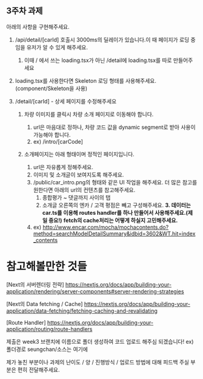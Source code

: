 ## 3주차 과제

아래의 사항을 구현해주세요.

1. /api/detail/[carId] 호출시 3000ms의 딜레이가 있습니다.이 때 페이지가 로딩 중임을 유저가 알 수 있게 해주세요.
   1. 이때 / 에서 쓰는 loading.tsx가 아닌 /detail에 loading.tsx를 따로 만들어주세요
2. loading.tsx를 사용한다면 Skeleton 로딩 형태를 사용해주세요.(component/Skeleton을 사용)
3. /detail/[carId] - 상세 페이지를 수정해주세요

   1. 차량 이미지를 클릭시 차량 소개 페이지로 이동해야 합니다.

      1. url은 마음대로 정하나, 차량 코드 값을 dynamic segment로 받아 사용이 가능해야 합니다.
      2. ex) /intro/[carCode]

   2. 소개페이지는 아래 형태이며 정적인 페이지입니다.

      1. url은 자유롭게 정해주세요.
      2. 이미지 및 소개글이 보여지도록 해주세요.
      3. /public/car_intro.png의 형태와 같은 UI 작업을 해주세요. 더 많은 참고를 원한다면 아래의 url의 컨텐츠를 참고해주세요.
         1. 종합평가 ~ 댓글까지 사이의 탭
         2. 소개글 오른쪽의 엔카 / 고객 평점은 빼고 구성해주세요.
            **3. 데이터는 car.ts를 이용해 routes handler를 하나 만들어서 사용해주세요.(제일 중요!)**
            **fetch의 cache처리는 어떻게 하실지 고민해주세요.**
      4. ex) http://www.encar.com/mocha/mochacontents.do?method=searchModelDetailSummary&idbid=3602&WT.hit=index_contents

# 참고해볼만한 것들

[Next의 서버렌더링 전략] https://nextjs.org/docs/app/building-your-application/rendering/server-components#server-rendering-strategies

[Next의 Data fetching / Cache] https://nextjs.org/docs/app/building-your-application/data-fetching/fetching-caching-and-revalidating

[Route Handler] https://nextjs.org/docs/app/building-your-application/routing/route-handlers


제출은
week3 브랜치에
이름으로 폴더 생성하여 코드 업로드 해주심 되겠습니다!
ex)  폴더경로 seungchan/소스는 여기에 

제가 놓친 부분이나 과제의 난이도 / 양 / 진행방식 / 업로드 방법에 대해 피드백 주실 부분은 편히 전달해주세요.

